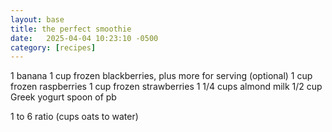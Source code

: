 ```yaml
---
layout: base
title: the perfect smoothie
date:   2025-04-04 10:23:10 -0500
category: [recipes]
---
```


1 banana
1 cup frozen blackberries, plus more for serving (optional)
1 cup frozen raspberries
1 cup frozen strawberries
1 1/4 cups almond milk
1/2 cup Greek yogurt
spoon of pb 


1 to 6 ratio (cups oats to water)